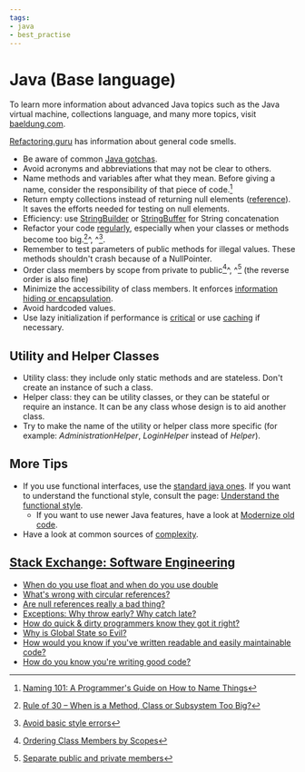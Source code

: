```yaml
---
tags:
- java
- best_practise
---
```


# Java (Base language)

To learn more information about advanced Java topics such as the Java virtual machine, collections language, and many more topics,
visit [baeldung.com](https://www.baeldung.com/category/java).

[Refactoring.guru](https://refactoring.guru/refactoring/smells) has information about general code smells.

- Be aware of common [Java gotchas](https://stackoverflow.com/questions/169815/java-common-gotchas).
- Avoid acronyms and abbreviations that may not be clear to others.
- Name methods and variables after what they mean. Before giving a name, consider the responsibility of that piece of code.[^1]
- Return empty collections instead of returning null elements ([reference](http://www.javapractices.com/topic/TopicAction.do?Id=59)). It saves the efforts needed for testing on null elements.
- Efficiency: use [StringBuilder](https://docs.oracle.com/en/java/javase/11/docs/api/java.base/java/lang/StringBuilder.html) or [StringBuffer](https://docs.oracle.com/en/java/javase/11/docs/api/java.base/java/lang/StringBuffer.html) for String concatenation
- Refactor your code [regularly](https://refactoring.guru/refactoring), especially when your classes or methods become too big.[^2]^, ^[^3].
- Remember to test parameters of public methods for illegal values. These methods shouldn't crash because of a NullPointer.
- Order class members by scope from private to public[^4]^, ^[^5] (the reverse order is also fine)
- Minimize the accessibility of class members. It enforces [information hiding or encapsulation](https://www.codejava.net/coding/10-java-core-best-practices-every-java-programmer-should-know#PrivateMembers).
- Avoid hardcoded values.
- Use lazy initialization if performance is [critical](http://www.javapractices.com/topic/TopicAction.do?Id=34) or use [caching](https://crunchify.com/how-to-create-a-simple-in-memory-cache-in-java-lightweight-cache/) if necessary.

## Utility and Helper Classes
- Utility class: they include only static methods and are stateless. Don't create an instance of such a class.
- Helper class: they can be utility classes, or they can be stateful or require an instance. It can be any class whose design is to aid another class.
- Try to make the name of the utility or helper class more specific (for example: *AdministrationHelper*, *LoginHelper* instead of *Helper*).

## More Tips
- If you use functional interfaces, use the [standard java ones](http://www.javapractices.com/topic/TopicAction.do?Id=277). If you want to understand the functional style, consult the page: [Understand the functional style](http://www.javapractices.com/topic/TopicAction.do?Id=274).
  - If you want to use newer Java features, have a look at [Modernize old code](http://www.javapractices.com/topic/TopicAction.do?Id=225).
- Have a look at common sources of [complexity](https://web.archive.org/web/20210425130253/http://www.javapractices.com/topic/TopicAction.do?Id=287).

## [Stack Exchange: Software Engineering](https://softwareengineering.stackexchange.com/questions)

- [When do you use float and when do you use double](https://softwareengineering.stackexchange.com/questions/188721/when-do-you-use-float-and-when-do-you-use-double)
- [What's wrong with circular references?](https://softwareengineering.stackexchange.com/questions/11856/whats-wrong-with-circular-references)
- [Are null references really a bad thing?](https://softwareengineering.stackexchange.com/questions/12777/are-null-references-really-a-bad-thing)
- [Exceptions: Why throw early? Why catch late?](https://softwareengineering.stackexchange.com/questions/231057/exceptions-why-throw-early-why-catch-late)
- [How do quick & dirty programmers know they got it right?](https://softwareengineering.stackexchange.com/questions/124835/how-do-quick-dirty-programmers-know-they-got-it-right)
- [Why is Global State so Evil?](https://softwareengineering.stackexchange.com/questions/148108/why-is-global-state-so-evil)
- [How would you know if you've written readable and easily maintainable code?](https://softwareengineering.stackexchange.com/questions/141005/how-would-you-know-if-youve-written-readable-and-easily-maintainable-code)
- [How do you know you're writing good code?](https://softwareengineering.stackexchange.com/questions/61655/how-do-you-know-youre-writing-good-code)

[^1]:[Naming 101: A Programmer's Guide on How to Name Things](https://www.elpassion.com/blog/naming-101-programmers-guide-on-how-to-name-things)
[^2]:[Rule of 30 – When is a Method, Class or Subsystem Too Big?](https://dzone.com/articles/rule-30-%E2%80%93-when-method-class-or)
[^3]:[Avoid basic style errors](http://www.javapractices.com/topic/TopicAction.do?Id=227)
[^4]:[Ordering Class Members by Scopes](https://www.codejava.net/coding/10-java-core-best-practices-every-java-programmer-should-know#MemberOrdering)
[^5]:[Separate public and private members](http://www.javapractices.com/topic/TopicAction.do?Id=136)